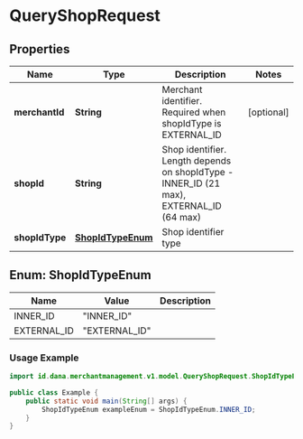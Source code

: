 

# QueryShopRequest


## Properties

| Name | Type | Description | Notes |
|------------ | ------------- | ------------- | -------------|
|**merchantId** | **String** | Merchant identifier. Required when shopIdType is EXTERNAL_ID |  [optional] |
|**shopId** | **String** | Shop identifier. Length depends on shopIdType - INNER_ID (21 max), EXTERNAL_ID (64 max) |  |
|**shopIdType** | [**ShopIdTypeEnum**](#ShopIdTypeEnum) | Shop identifier type |  |


<a name="ShopIdTypeEnum"></a>
## Enum: ShopIdTypeEnum

| Name | Value | Description |
| ---- | ----- | ----------- |
| INNER_ID | "INNER_ID" |  |
| EXTERNAL_ID | "EXTERNAL_ID" |  |

### Usage Example
```java
import id.dana.merchantmanagement.v1.model.QueryShopRequest.ShopIdTypeEnum;

public class Example {
    public static void main(String[] args) {
        ShopIdTypeEnum exampleEnum = ShopIdTypeEnum.INNER_ID;
    }
}
```



